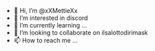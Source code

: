 - 👋 Hi, I’m @xXMettieXx
- 👀 I’m interested in discord
- 🌱 I’m currently learning ...
- 💞️ I’m looking to collaborate on ilsalottodirimask
- 📫 How to reach me ...

<!---
xXMettieXx/xXMettieXx is a ✨ special ✨ repository because its `README.md` (this file) appears on your GitHub profile.
You can click the Preview link to take a look at your changes.
--->
